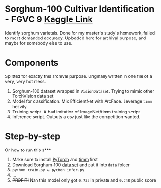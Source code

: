 # Sorghum-100 Cultivar Identification - FGVC 9 [Kaggle Link](https://www.kaggle.com/competitions/sorghum-id-fgvc-9/)
Identify sorghum varietals. Done for my master's study's homework, failed to meet demanded accuracy. Uploaded here for archival purpose, and maybe for somebody else to use.

# Components
Splitted for exactly this archival purpose. Originally written in one file of a very, very hot mess.
1. Sorghum-100 dataset wrapped in `VisionDataset`. Trying to mimic other TorchVision data set.
2. Model for classification. Mix EfficientNet with ArcFace. Leverage `timm` heavily.
3. Training script. A bad imitation of ImageNet/timm training script.
4. Inference script. Outputs a csv just like the competition wanted.

# Step-by-step
Or how to run this s***
1. Make sure to install [PyTorch](https://pytorch.org/get-started/locally/) and [timm](https://github.com/huggingface/pytorch-image-models) first
2. Download Sorghum-100 [data set](https://www.kaggle.com/competitions/sorghum-id-fgvc-9/data) and put it into `data` folder
3. `python train.py & python infer.py`
4. ...
5. ~~PROFIT!~~ Nah this model only got `0.733` in private and `0.748` public score